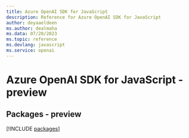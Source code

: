 ```yaml
---
title: Azure OpenAI SDK for JavaScript
description: Reference for Azure OpenAI SDK for JavaScript
author: deyaaeldeen
ms.author: dealmaha
ms.data: 07/20/2023
ms.topic: reference
ms.devlang: javascript
ms.service: openai
---
```

# Azure OpenAI SDK for JavaScript - preview
## Packages - preview
[!INCLUDE [packages](openai-index.md)]